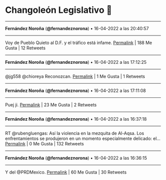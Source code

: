 # Changoleón Legislativo 🙈
*****
**Fernández Noroña** (**@fernandeznorona**) • 16-04-2022 a las 20:40:57
*****
Voy de Pueblo Quieto al D.F. y el tráfico está infame.
[Permalink](https://twitter.com/fernandeznorona/status/1515550859735801858) | 188 Me Gusta | 12 Retweets
*****
**Fernández Noroña** (**@fernandeznorona**) • 16-04-2022 a las 17:12:25
*****
@jg558 @chioreya Reconozcan.
[Permalink](https://twitter.com/fernandeznorona/status/1515498381359161347) | 1 Me Gusta | 1 Retweets
*****
**Fernández Noroña** (**@fernandeznorona**) • 16-04-2022 a las 17:11:08
*****
Puej ji.
[Permalink](https://twitter.com/fernandeznorona/status/1515498058762567682) | 23 Me Gusta | 2 Retweets
*****
**Fernández Noroña** (**@fernandeznorona**) • 16-04-2022 a las 16:37:18
*****
RT @rubengluengas: Así la violencia en la mezquita de Al-Aqsa. Los  enfrentamientos se produjeron en un momento especialmente delicado: el…
[Permalink](https://twitter.com/fernandeznorona/status/1515489542849155081) | 0 Me Gusta | 132 Retweets
*****
**Fernández Noroña** (**@fernandeznorona**) • 16-04-2022 a las 16:36:15
*****
Y del @PRDMexico.
[Permalink](https://twitter.com/fernandeznorona/status/1515489280101076994) | 60 Me Gusta | 30 Retweets
